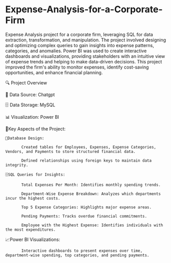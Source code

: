 # Expense-Analysis-for-a-Corporate-Firm
Expense Analysis project for a corporate firm, leveraging SQL for data extraction, transformation, and manipulation. The project involved designing and optimizing complex queries to gain insights into expense patterns, categories, and anomalies. Power BI was used to create interactive dashboards and visualizations, providing stakeholders with an intuitive view of expense trends and helping to make data-driven decisions. This project improved the firm's ability to monitor expenses, identify cost-saving opportunities, and enhance financial planning.


🔍 Project Overview

🔄 Data Source: Chatgpt 

🗄️ Data Storage: MySQL

📊 Visualization: Power BI



📌Key Aspects of the Project:


    🚀Database Design:

           Created tables for Employees, Expenses, Expense Categories, Vendors, and Payments to store structured financial data.
   
           Defined relationships using foreign keys to maintain data integrity.

    🗄️SQL Queries for Insights:

           Total Expenses Per Month: Identifies monthly spending trends.
   
           Department-Wise Expense Breakdown: Analyzes which departments incur the highest costs.
   
           Top 5 Expense Categories: Highlights major expense areas.
   
           Pending Payments: Tracks overdue financial commitments.
   
           Employee with the Highest Expense: Identifies individuals with the most expenditures.

  📈Power BI Visualizations:

           Interactive dashboards to present expenses over time, department-wise spending, top categories, and pending payments.
